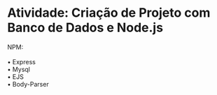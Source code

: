 <h1>Atividade: Criação de Projeto com Banco de Dados e Node.js</h1>

NPM:<br><br>
• Express<br>
• Mysql<br>
• EJS<br>
• Body-Parser<br>
